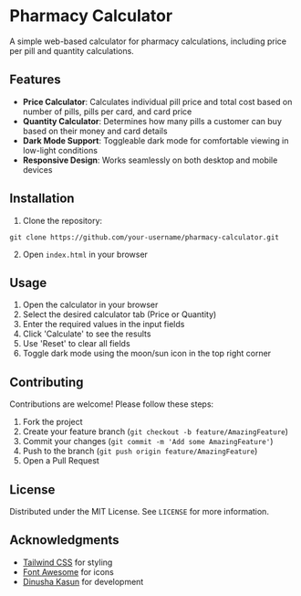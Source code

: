 # Pharmacy Calculator

A simple web-based calculator for pharmacy calculations, including price per pill and quantity calculations.

## Features

- **Price Calculator**: Calculates individual pill price and total cost based on number of pills, pills per card, and card price
- **Quantity Calculator**: Determines how many pills a customer can buy based on their money and card details
- **Dark Mode Support**: Toggleable dark mode for comfortable viewing in low-light conditions
- **Responsive Design**: Works seamlessly on both desktop and mobile devices

## Installation

1. Clone the repository:

```
git clone https://github.com/your-username/pharmacy-calculator.git
```

2. Open `index.html` in your browser

## Usage

1. Open the calculator in your browser
2. Select the desired calculator tab (Price or Quantity)
3. Enter the required values in the input fields
4. Click 'Calculate' to see the results
5. Use 'Reset' to clear all fields
6. Toggle dark mode using the moon/sun icon in the top right corner

## Contributing

Contributions are welcome! Please follow these steps:

1. Fork the project
2. Create your feature branch (`git checkout -b feature/AmazingFeature`)
3. Commit your changes (`git commit -m 'Add some AmazingFeature'`)
4. Push to the branch (`git push origin feature/AmazingFeature`)
5. Open a Pull Request

## License

Distributed under the MIT License. See `LICENSE` for more information.

## Acknowledgments

- [Tailwind CSS](https://tailwindcss.com/) for styling
- [Font Awesome](https://fontawesome.com/) for icons
- [Dinusha Kasun](https://github.com/your-github-username) for development
